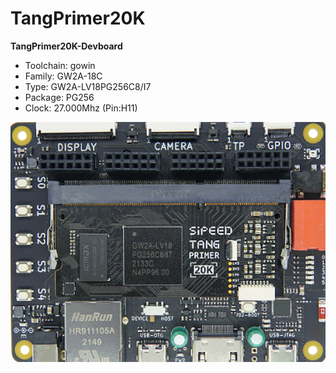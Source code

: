 # TangPrimer20K
**TangPrimer20K-Devboard**

* Toolchain: gowin
* Family: GW2A-18C
* Type: GW2A-LV18PG256C8/I7
* Package: PG256
* Clock: 27.000Mhz (Pin:H11)

![board.png](board.png)

